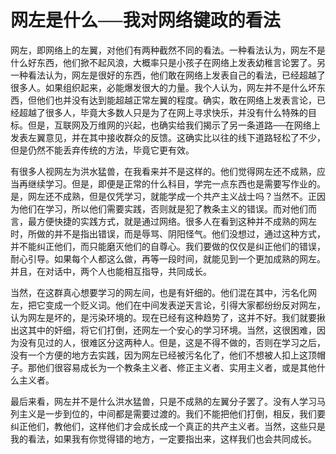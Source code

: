 # 网左是什么──我对网络键政的看法

网左，即网络上的左翼，对他们有两种截然不同的看法。一种看法认为，网左不是什么好东西，他们掀不起风浪，大概率只是小孩子在网络上发表幼稚言论罢了。另一种看法认为，网左是很好的东西，他们敢在网络上发表自己的看法，已经超越了很多人。如果组织起来，必能爆发很大的力量。我个人认为，网左并不是什么坏东西，但他们也并没有达到能超越正常左翼的程度。确实，敢在网络上发表言论，已经超越了很多人，毕竟大多数人只是为了在网上寻求快乐，并没有什么特殊的目标。但是，互联网及万维网的兴起，也确实给我们揭示了另一条道路──在网络上发表左翼意见，并在其中接收群众的反馈。这确实比以往的线下道路轻松了不少，但是仍然不能丢弃传统的方法，毕竟它更有效。

有很多人视网左为洪水猛兽，在我看来并不是这样的。他们觉得网左还不成熟，应当再继续学习。但是，即便是正常的什么科目，学完一点东西也是需要写作业的。是，网左还不成熟，但是仅凭学习，就能学成一个共产主义战士吗？当然不。正因为他们在学习，所以他们需要实践，否则就是犯了教条主义的错误。而对他们而言，最方便快捷的实践方式，就是通过网络。很多人在看到这种并不成熟的网左时，所做的并不是指出错误，而是辱骂、阴阳怪气。他们没想过，通过这种方式，并不能纠正他们，而只能磨灭他们的自尊心。我们要做的仅仅是纠正他们的错误，耐心引导。如果每个人都这么做，再等一段时间，就能见到一个更加成熟的网左。并且，在对话中，两个人也能相互指导，共同成长。

当然，在这群真心想要学习的网左间，也是有奸细的。他们混在其中，污名化网左，把它变成一个贬义词。他们在中间发表逆天言论，引得大家都纷纷反对网左，认为网左是坏的，是污染环境的。现在已经有这种趋势了，这并不好。我们就要揪出这其中的奸细，将它们打倒，还网左一个安心的学习环境。当然，这很困难，因为没有见过的人，很难区分这两种人。但是，这是不得不做的，否则在学习之后，没有一个方便的地方去实践，因为网左已经被污名化了，他们不想被人扣上这顶帽子。那他们很容易成长为一个教条主义者、修正主义者、实用主义者，或是其他什么主义者。

最后来看，网左并不是什么洪水猛兽，只是不成熟的左翼分子罢了。没有人学习马列主义是一步到位的，中间都是需要过渡的。我们不能把他们打倒，相反，我们要纠正他们，教他们，这样他们才会成长成一个真正的共产主义者。当然，这些只是我的看法，如果我有你觉得错的地方，一定要指出来，这样我们也会共同成长。
